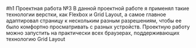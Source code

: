 ﻿#h1 Проектная работа №3
В данной проектной работе я применял такие технологии верстки, как Flexbox и Grid Layout, а самое главное адаптировал страницу к нескольким разным разрешениям, чтобы ее было комфортно просматривать с разных устройств.
Проектную работу можно запустить на практически всех браузерах, поддерживающих технологию Grid Layout
